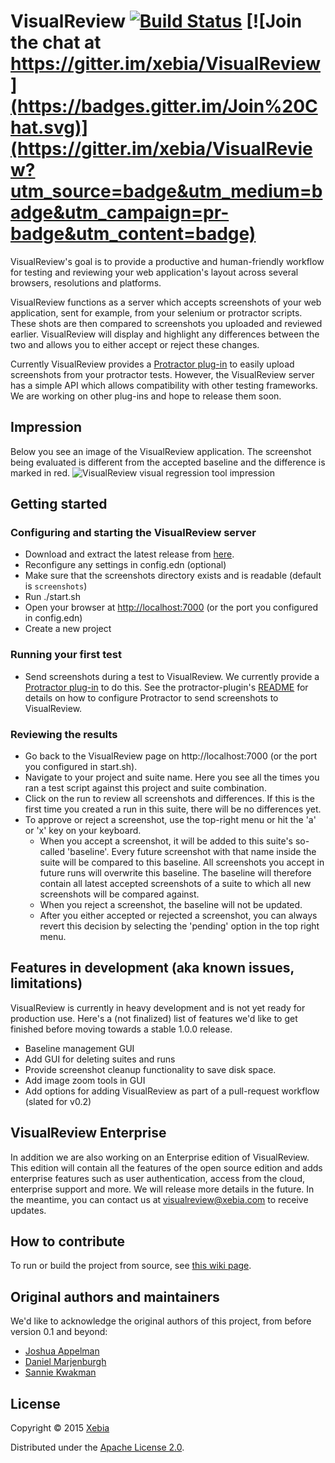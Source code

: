 # VisualReview [![Build Status](https://travis-ci.org/xebia/VisualReview.svg?branch=master)](https://travis-ci.org/xebia/VisualReview) [![Join the chat at https://gitter.im/xebia/VisualReview](https://badges.gitter.im/Join%20Chat.svg)](https://gitter.im/xebia/VisualReview?utm_source=badge&utm_medium=badge&utm_campaign=pr-badge&utm_content=badge)

VisualReview's goal is to provide a productive and human-friendly workflow for testing and reviewing your web application's layout
across several browsers, resolutions and platforms.

VisualReview functions as a server which accepts screenshots of your web application, sent for example, from your selenium or protractor scripts.
These shots are then compared to screenshots you uploaded and reviewed earlier. VisualReview will display and highlight any differences
between the two and allows you to either accept or reject these changes.

Currently VisualReview provides a [Protractor plug-in](https://www.github.com/xebia/VisualReview-protractor) to easily
upload screenshots from your protractor tests. However, the VisualReview server has a simple API which allows
compatibility with other testing frameworks. We are working on other plug-ins and hope to release them soon.

## Impression
Below you see an image of the VisualReview application. The screenshot being evaluated is different from the accepted baseline and the difference is marked in red.
![VisualReview visual regression tool impression](https://cloud.githubusercontent.com/assets/205326/8498888/c1cd591e-218c-11e5-8d50-5ecf5f7e9fbf.png)

## Getting started

### Configuring and starting the VisualReview server

* Download and extract the latest release from [here](https://github.com/xebia/VisualReview/releases).
* Reconfigure any settings in config.edn (optional)
* Make sure that the screenshots directory exists and is readable (default is ```screenshots```)
* Run ./start.sh
* Open your browser at [http://localhost:7000](http://localhost:7000) (or the port you configured in config.edn)
* Create a new project

### Running your first test
* Send screenshots during a test to VisualReview. We currently provide a [Protractor plug-in](https://www.github.com/xebia/VisualReview-protractor) to do this. See
the protractor-plugin's [README](https://github.com/xebia/VisualReview-protractor/blob/master/README.md) for details on how to configure Protractor to send screenshots to VisualReview.

### Reviewing the results
* Go back to the VisualReview page on http://localhost:7000 (or the port you configured in start.sh).
* Navigate to your project and suite name. Here you see all the times you ran a test script against this project and suite combination.
* Click on the run to review all screenshots and differences. If this is the first time you created a run in this suite, there will be no differences yet.
* To approve or reject a screenshot, use the top-right menu or hit the 'a' or 'x' key on your keyboard.
  * When you accept a screenshot, it will be added to this suite's so-called 'baseline'. Every future screenshot with that name inside the suite will be compared to this baseline.
 All screenshots you accept in future runs will overwrite this baseline. The baseline will therefore contain all latest accepted screenshots of a suite to which all new screenshots will be compared against.
  * When you reject a screenshot, the baseline will not be updated.
  * After you either accepted or rejected a screenshot, you can always revert this decision by selecting the 'pending' option in the top right menu.


## Features in development (aka known issues, limitations)
VisualReview is currently in heavy development and is not yet ready for production use.
Here's a (not finalized) list of features we'd like to get finished before moving towards a stable 1.0.0 release.

* Baseline management GUI
* Add GUI for deleting suites and runs
* Provide screenshot cleanup functionality to save disk space.
* Add image zoom tools in GUI
* Add options for adding VisualReview as part of a pull-request workflow (slated for v0.2)

## VisualReview Enterprise

In addition we are also working on an Enterprise edition of VisualReview.
This edition will contain all the features of the open source edition and adds enterprise features such as user authentication,
access from the cloud, enterprise support and more. We will release more details in the future. In the meantime, you can contact us
at [visualreview@xebia.com](mailto:visualreview@xebia.com) to receive updates.

## How to contribute
To run or build the project from source, see [this wiki page](https://github.com/xebia/VisualReview/wiki/Building-and-running-from-source).

## Original authors and maintainers
We'd like to acknowledge the original authors of this project, from before version 0.1 and beyond:

* [Joshua Appelman](https://github.com/jbnicolai)
* [Daniel Marjenburgh](https://github.com/dmarjenburgh)
* [Sannie Kwakman](https://github.com/skwakman)

## License

Copyright © 2015 [Xebia](https://xebia.com/)

Distributed under the [Apache License 2.0](http://http://www.apache.org/licenses/LICENSE-2.0).


